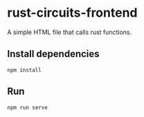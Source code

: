 # rust-circuits-frontend

A simple HTML file that calls rust functions.

## Install dependencies

```shell
npm install
```

## Run

```shell
npm run serve
```
